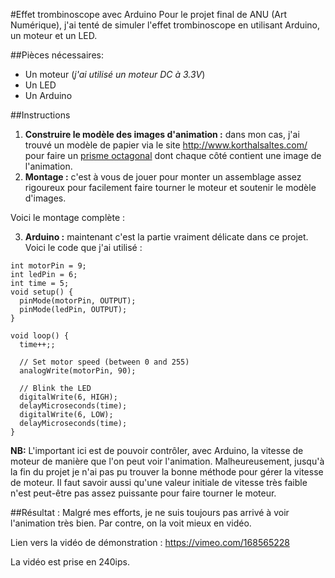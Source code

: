 #Effet trombinoscope avec Arduino
Pour le projet final de ANU (Art Numérique), j'ai tenté de simuler l'effet trombinoscope en utilisant Arduino, un moteur et un LED.

##Pièces nécessaires:
- Un moteur (*j'ai utilisé un moteur DC à 3.3V*)
- Un LED
- Un Arduino

##Instructions
1. **Construire le modèle des images d'animation :** dans mon cas, j'ai trouvé un modèle de papier via le site http://www.korthalsaltes.com/ pour faire un [prisme octagonal](http://www.korthalsaltes.com/model.php?name_en=octagonal%20prism) dont chaque côté contient une image de l'animation.
2. **Montage :** c'est à vous de jouer pour monter un assemblage assez rigoureux pour facilement faire tourner le moteur et soutenir le modèle d'images.

Voici le montage complète :

3. **Arduino :** maintenant c'est la partie vraiment délicate dans ce projet. Voici le code que j'ai utilisé :

```{cpp}
int motorPin = 9;
int ledPin = 6;
int time = 5;
void setup() {
  pinMode(motorPin, OUTPUT);
  pinMode(ledPin, OUTPUT);
}

void loop() {
  time++;;

  // Set motor speed (between 0 and 255)
  analogWrite(motorPin, 90);

  // Blink the LED
  digitalWrite(6, HIGH);
  delayMicroseconds(time);
  digitalWrite(6, LOW);
  delayMicroseconds(time);
}
```

**NB:** L'important ici est de pouvoir contrôler, avec Arduino, la vitesse de moteur de manière que l'on peut voir l'animation. Malheureusement, jusqu'à la fin du projet je n'ai pas pu trouver la bonne méthode pour gérer la vitesse de moteur. Il faut savoir aussi qu'une valeur initiale de vitesse très faible n'est peut-être pas assez puissante pour faire tourner le moteur.

##Résultat :
Malgré mes efforts, je ne suis toujours pas arrivé à voir l'animation très bien. Par contre, on la voit mieux en vidéo.

Lien vers la vidéo de démonstration : https://vimeo.com/168565228

La vidéo est prise en 240ips.